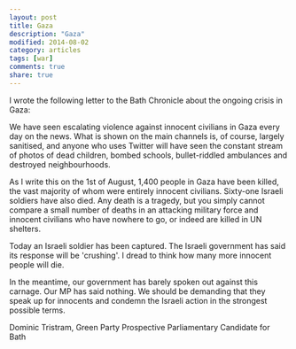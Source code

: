 ```yaml
---
layout: post
title: Gaza
description: "Gaza"
modified: 2014-08-02
category: articles
tags: [war]
comments: true
share: true
---
```


I wrote the following letter to the Bath Chronicle about the ongoing
crisis in Gaza:

We have seen escalating violence against innocent civilians in Gaza every day on the news. What is shown on the main channels is, of course, largely sanitised, and anyone who uses Twitter will have seen the constant stream of photos of dead children, bombed schools, bullet-riddled ambulances and destroyed neighbourhoods.

As I write this on the 1st of August, 1,400 people in Gaza have been killed, the vast majority of whom were entirely innocent civilians. Sixty-one Israeli soldiers have also died. Any death is a tragedy, but you simply cannot compare a small number of deaths in an attacking military force and innocent civilians who have nowhere to go, or indeed are killed in UN shelters.

Today an Israeli soldier has been captured. The Israeli government has said its response will be 'crushing'. I dread to think how many more innocent people will die.

In the meantime, our government has barely spoken out against this carnage. Our MP has said nothing. We should be demanding that they speak up for innocents and condemn the Israeli action in the strongest possible terms.

Dominic Tristram,
Green Party Prospective Parliamentary Candidate for Bath

